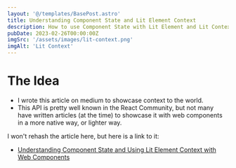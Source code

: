 ```yaml
---
layout: '@/templates/BasePost.astro'
title: Understanding Component State and Lit Element Context
description: How to use Component State with Lit Element and Lit Context API. This utilizes native browser utilities and tools to better manage the state of Web Components.
pubDate: 2023-02-26T00:00:00Z
imgSrc: '/assets/images/lit-context.png'
imgAlt: 'Lit Context'
---
```


# The Idea
* I wrote this article on medium to showcase context to the world.
* This API is pretty well known in the React Community, but not many have written articles (at the time) to showcase it with web components in a more native way, or lighter way.
  

I won't rehash the article here, but here is a link to it:
* [Understanding Component State and Using Lit Element Context with Web Components](https://blah.com)

<LinkPreview />